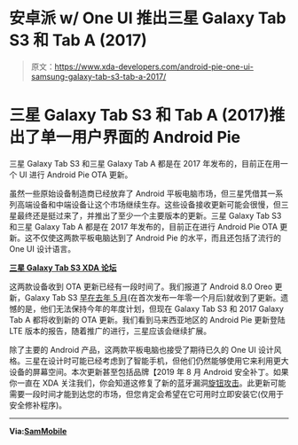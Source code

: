 # 安卓派 w/ One UI 推出三星 Galaxy Tab S3 和 Tab A (2017)

> 原文：<https://www.xda-developers.com/android-pie-one-ui-samsung-galaxy-tab-s3-tab-a-2017/>

# 三星 Galaxy Tab S3 和 Tab A (2017)推出了单一用户界面的 Android Pie

三星 Galaxy Tab S3 和三星 Galaxy Tab A 都是在 2017 年发布的，目前正在用一个 UI 进行 Android Pie OTA 更新。

虽然一些原始设备制造商已经放弃了 Android 平板电脑市场，但三星凭借其一系列高端设备和中端设备让这个市场继续生存。这些设备接收更新可能会很慢，但三星最终还是挺过来了，并推出了至少一个主要版本的更新。三星 Galaxy Tab S3 和三星 Galaxy Tab A 都是在 2017 年发布的，目前正在进行 Android Pie OTA 更新。这不仅使这两款平板电脑达到了 Android Pie 的水平，而且还包括了流行的 One UI 设计语言。

[**三星 Galaxy Tab S3 XDA 论坛**](https://forum.xda-developers.com/galaxy-tab-s3)

这两款设备收到 OTA 更新已经有一段时间了。我们报道了 Android 8.0 Oreo 更新，Galaxy Tab S3 [早在去年 5 月](https://www.xda-developers.com/samsung-galaxy-tab-s3-android-oreo-uk/)(在首次发布一年零一个月后)就收到了更新。遗憾的是，他们无法保持今年的年度计划，但现在 Galaxy Tab S3 和 2017 Galaxy Tab A 都将收到新的 OTA 更新。我们看到马来西亚地区的 Android Pie 更新登陆 LTE 版本的报告，随着推广的进行，三星应该会继续扩展。

除了主要的 Android 产品，这两款平板电脑也接受了期待已久的 One UI 设计风格。三星在设计时可能已经考虑到了智能手机，但他们仍然能够使用它来利用更大设备的屏幕空间。本次更新甚至包括品牌【2019 年 8 月 Android 安全补丁。如果你一直在 XDA 关注我们，你会知道这修复了新的蓝牙漏洞[旋钮攻击](https://www.xda-developers.com/knob-attack-bluetooth-flaw/)。此更新可能需要一段时间才能到达您的市场，但您肯定会希望在它可用时立即安装它(仅用于安全修补程序)。

* * *

**Via:[SamMobile](https://www.sammobile.com/news/samsung-releases-android-pie-update-galaxy-tab-s3-and-tab-a-2017/)**